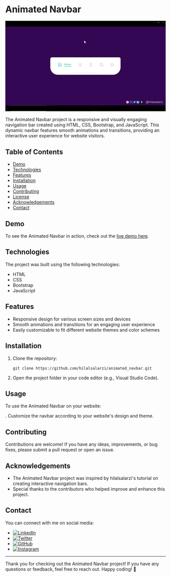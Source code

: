 # Animated Navbar

[![Watch the Animated Navbar Video](/animated-navbar-hilalsalarzi.png)](https://youtu.be/TcdBHv6shaQ)

The Animated Navbar project is a responsive and visually engaging navigation bar created using HTML, CSS, Bootstrap, and JavaScript. This dynamic navbar features smooth animations and transitions, providing an interactive user experience for website visitors.

## Table of Contents

- [Demo](#demo)
- [Technologies](#technologies)
- [Features](#features)
- [Installation](#installation)
- [Usage](#usage)
- [Contributing](#contributing)
- [License](#license)
- [Acknowledgements](#acknowledgements)
- [Contact](#contact)

## Demo

To see the Animated Navbar in action, check out the [live demo here](https://youtu.be/TcdBHv6shaQ).

## Technologies

The project was built using the following technologies:

- HTML
- CSS
- Bootstrap
- JavaScript

## Features

- Responsive design for various screen sizes and devices
- Smooth animations and transitions for an engaging user experience
- Easily customizable to fit different website themes and color schemes

## Installation

1. Clone the repository:

   ```
   git clone https://github.com/hilalsalarzi/animated_navbar.git
   ```

2. Open the project folder in your code editor (e.g., Visual Studio Code).

## Usage

To use the Animated Navbar on your website:

. Customize the navbar according to your website's design and theme.

## Contributing

Contributions are welcome! If you have any ideas, improvements, or bug fixes, please submit a pull request or open an issue.


## Acknowledgements

- The Animated Navbar project was inspired by hilalsalarzi's tutorial on creating interactive navigation bars.
- Special thanks to the contributors who helped improve and enhance this project.

## Contact

You can connect with me on social media:

- [![LinkedIn](https://img.icons8.com/color/20/000000/linkedin.png)](https://www.linkedin.com/in/hilalsalarzi)
- [![Twitter](https://img.icons8.com/color/20/000000/twitter.png)](https://twitter.com/hilalsalarzi)
- [![GitHub](https://img.icons8.com/color/20/000000/github.png)](https://github.com/hilalsalarzi)
- [![Instagram](https://img.icons8.com/color/20/000000/instagram.png)](https://www.instagram.com/hilalsalarzi/)

---

Thank you for checking out the Animated Navbar project! If you have any questions or feedback, feel free to reach out. Happy coding! 🚀
```

